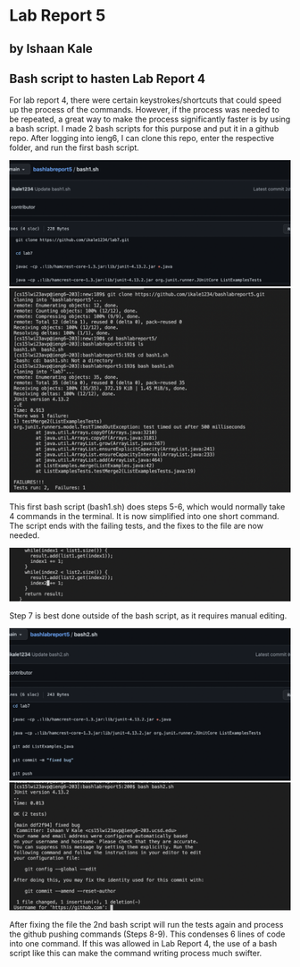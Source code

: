 # Lab Report 5

## by Ishaan Kale

## Bash script to hasten Lab Report 4

For lab report 4, there were certain keystrokes/shortcuts that could speed up the process of the commands.
However, if the process was needed to be repeated, a great way to make the process significantly faster is 
by using a bash script. I made 2 bash scripts for this purpose and put it in a github repo. After logging into
ieng6, I can clone this repo, enter the respective folder, and run the first bash script.

![Image](s1.png)
![Image](s2.png)

This first bash script (bash1.sh) does steps 5-6, which would normally take 4 commands in the terminal. It is now
simplified into one short command. The script ends with the failing tests, and the fixes to the file are now needed.

![Image](s3.png)

Step 7 is best done outside of the bash script, as it requires manual editing.

![Image](s5.png)
![Image](s4.png)

After fixing the file the 2nd bash script will run the tests again and process the github pushing commands (Steps 8-9).
This condenses 6 lines of code into one command. If this was allowed in Lab Report 4, the use of a bash script like this
can make the command writing process much swifter.
